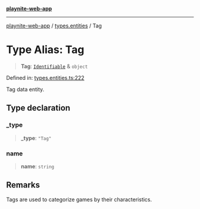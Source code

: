 [**playnite-web-app**](../../README.md)

***

[playnite-web-app](../../README.md) / [types.entities](../README.md) / Tag

# Type Alias: Tag

> **Tag**: [`Identifiable`](Identifiable.md) & `object`

Defined in: [types.entities.ts:222](https://github.com/andrew-codes/playnite-web/blob/main/apps/playnite-web/src/server/data/types.entities.ts#L222)

Tag data entity.

## Type declaration

### \_type

> **\_type**: `"Tag"`

### name

> **name**: `string`

## Remarks

Tags are used to categorize games by their characteristics.
